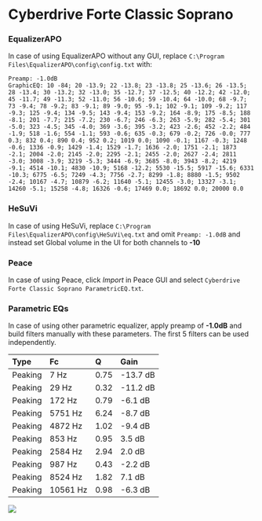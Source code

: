 # Cyberdrive Forte Classic Soprano

### EqualizerAPO
In case of using EqualizerAPO without any GUI, replace `C:\Program Files\EqualizerAPO\config\config.txt`
with:
```
Preamp: -1.0dB
GraphicEQ: 10 -84; 20 -13.9; 22 -13.8; 23 -13.8; 25 -13.6; 26 -13.5; 28 -13.4; 30 -13.2; 32 -13.0; 35 -12.7; 37 -12.5; 40 -12.2; 42 -12.0; 45 -11.7; 49 -11.3; 52 -11.0; 56 -10.6; 59 -10.4; 64 -10.0; 68 -9.7; 73 -9.4; 78 -9.2; 83 -9.1; 89 -9.0; 95 -9.1; 102 -9.1; 109 -9.2; 117 -9.3; 125 -9.4; 134 -9.5; 143 -9.4; 153 -9.2; 164 -8.9; 175 -8.5; 188 -8.1; 201 -7.7; 215 -7.2; 230 -6.7; 246 -6.3; 263 -5.9; 282 -5.4; 301 -5.0; 323 -4.5; 345 -4.0; 369 -3.6; 395 -3.2; 423 -2.6; 452 -2.2; 484 -1.9; 518 -1.6; 554 -1.1; 593 -0.6; 635 -0.3; 679 -0.2; 726 -0.0; 777 0.3; 832 0.4; 890 0.4; 952 0.2; 1019 0.0; 1090 -0.1; 1167 -0.3; 1248 -0.6; 1336 -0.9; 1429 -1.4; 1529 -1.7; 1636 -2.0; 1751 -2.1; 1873 -2.1; 2004 -2.0; 2145 -2.0; 2295 -2.1; 2455 -2.0; 2627 -2.4; 2811 -3.0; 3008 -3.9; 3219 -5.3; 3444 -6.9; 3685 -8.0; 3943 -8.2; 4219 -9.1; 4514 -10.1; 4830 -10.9; 5168 -12.2; 5530 -15.5; 5917 -15.6; 6331 -10.3; 6775 -6.5; 7249 -4.3; 7756 -2.7; 8299 -1.8; 8880 -1.5; 9502 -2.4; 10167 -4.7; 10879 -6.2; 11640 -5.1; 12455 -3.0; 13327 -3.1; 14260 -5.1; 15258 -4.8; 16326 -0.6; 17469 0.0; 18692 0.0; 20000 0.0
```

### HeSuVi
In case of using HeSuVi, replace `C:\Program Files\EqualizerAPO\config\HeSuVi\eq.txt` and omit `Preamp:
-1.0dB` and instead set Global volume in the UI for both channels to **-10**

### Peace
In case of using Peace, click *Import* in Peace GUI and select `Cyberdrive Forte Classic Soprano ParametricEQ.txt`.

### Parametric EQs
In case of using other parametric equalizer, apply preamp of **-1.0dB** and build filters manually with
these parameters. The first 5 filters can be used independently.

| Type    | Fc       |    Q | Gain     |
|:--------|:---------|:-----|:---------|
| Peaking | 7 Hz     | 0.75 | -13.7 dB |
| Peaking | 29 Hz    | 0.32 | -11.2 dB |
| Peaking | 172 Hz   | 0.79 | -6.1 dB  |
| Peaking | 5751 Hz  | 6.24 | -8.7 dB  |
| Peaking | 4872 Hz  | 1.02 | -9.4 dB  |
| Peaking | 853 Hz   | 0.95 | 3.5 dB   |
| Peaking | 2584 Hz  | 2.94 | 2.0 dB   |
| Peaking | 987 Hz   | 0.43 | -2.2 dB  |
| Peaking | 8524 Hz  | 1.82 | 7.1 dB   |
| Peaking | 10561 Hz | 0.98 | -6.3 dB  |

![](https://raw.githubusercontent.com/jaakkopasanen/AutoEq/master/results/innerfidelity/sbaf-serious/Cyberdrive%20Forte%20Classic%20Soprano/Cyberdrive%20Forte%20Classic%20Soprano.png)
